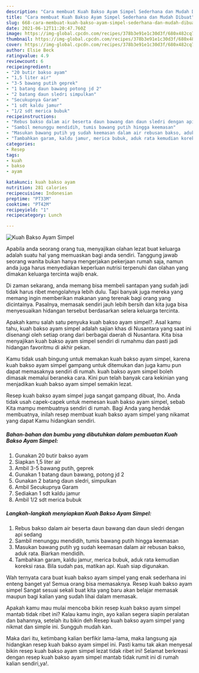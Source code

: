 ```yaml
---
description: "Cara membuat Kuah Bakso Ayam Simpel Sederhana dan Mudah Dibuat"
title: "Cara membuat Kuah Bakso Ayam Simpel Sederhana dan Mudah Dibuat"
slug: 668-cara-membuat-kuah-bakso-ayam-simpel-sederhana-dan-mudah-dibuat
date: 2021-06-12T11:20:47.760Z
image: https://img-global.cpcdn.com/recipes/378b3e91e1c30d3f/680x482cq70/kuah-bakso-ayam-simpel-foto-resep-utama.jpg
thumbnail: https://img-global.cpcdn.com/recipes/378b3e91e1c30d3f/680x482cq70/kuah-bakso-ayam-simpel-foto-resep-utama.jpg
cover: https://img-global.cpcdn.com/recipes/378b3e91e1c30d3f/680x482cq70/kuah-bakso-ayam-simpel-foto-resep-utama.jpg
author: Elsie Beck
ratingvalue: 4.9
reviewcount: 6
recipeingredient:
- "20 butir bakso ayam"
- "1,5 liter air"
- "3-5 bawang putih geprek"
- "1 batang daun bawang potong jd 2"
- "2 batang daun sledri simpulkan"
- "Secukupnya Garam"
- "1 sdt kaldu jamur"
- "1/2 sdt merica bubuk"
recipeinstructions:
- "Rebus bakso dalam air beserta daun bawang dan daun sledri dengan api sedang"
- "Sambil menunggu mendidih, tumis bawang putih hingga keemasan"
- "Masukan bawang putih yg sudah keemasan dalam air rebusan bakso, aduk rata. Biarkan mendidih."
- "Tambahkan garam, kaldu jamur, merica bubuk, aduk rata kemudian koreksi rasa. Bila sudah pas, matikan api. Kuah siap digunakan."
categories:
- Resep
tags:
- kuah
- bakso
- ayam

katakunci: kuah bakso ayam 
nutrition: 281 calories
recipecuisine: Indonesian
preptime: "PT33M"
cooktime: "PT42M"
recipeyield: "1"
recipecategory: Lunch

---
```



![Kuah Bakso Ayam Simpel](https://img-global.cpcdn.com/recipes/378b3e91e1c30d3f/680x482cq70/kuah-bakso-ayam-simpel-foto-resep-utama.jpg)

Apabila anda seorang orang tua, menyajikan olahan lezat buat keluarga adalah suatu hal yang memuaskan bagi anda sendiri. Tanggung jawab seorang  wanita bukan hanya mengerjakan pekerjaan rumah saja, namun anda juga harus menyediakan keperluan nutrisi terpenuhi dan olahan yang dimakan keluarga tercinta wajib enak.

Di zaman  sekarang, anda memang bisa membeli santapan yang sudah jadi tidak harus ribet mengolahnya lebih dulu. Tapi banyak juga mereka yang memang ingin memberikan makanan yang terenak bagi orang yang dicintainya. Pasalnya, memasak sendiri jauh lebih bersih dan kita juga bisa menyesuaikan hidangan tersebut berdasarkan selera keluarga tercinta. 



Apakah kamu salah satu penyuka kuah bakso ayam simpel?. Asal kamu tahu, kuah bakso ayam simpel adalah sajian khas di Nusantara yang saat ini disenangi oleh setiap orang dari berbagai daerah di Nusantara. Kita bisa menyajikan kuah bakso ayam simpel sendiri di rumahmu dan pasti jadi hidangan favoritmu di akhir pekan.

Kamu tidak usah bingung untuk memakan kuah bakso ayam simpel, karena kuah bakso ayam simpel gampang untuk ditemukan dan juga kamu pun dapat memasaknya sendiri di rumah. kuah bakso ayam simpel boleh dimasak memalui beraneka cara. Kini pun telah banyak cara kekinian yang menjadikan kuah bakso ayam simpel semakin lezat.

Resep kuah bakso ayam simpel juga sangat gampang dibuat, lho. Anda tidak usah capek-capek untuk memesan kuah bakso ayam simpel, sebab Kita mampu membuatnya sendiri di rumah. Bagi Anda yang hendak membuatnya, inilah resep membuat kuah bakso ayam simpel yang nikamat yang dapat Kamu hidangkan sendiri.

<!--inarticleads1-->

##### Bahan-bahan dan bumbu yang dibutuhkan dalam pembuatan Kuah Bakso Ayam Simpel:

1. Gunakan 20 butir bakso ayam
1. Siapkan 1,5 liter air
1. Ambil 3-5 bawang putih, geprek
1. Gunakan 1 batang daun bawang, potong jd 2
1. Gunakan 2 batang daun sledri, simpulkan
1. Ambil Secukupnya Garam
1. Sediakan 1 sdt kaldu jamur
1. Ambil 1/2 sdt merica bubuk




<!--inarticleads2-->

##### Langkah-langkah menyiapkan Kuah Bakso Ayam Simpel:

1. Rebus bakso dalam air beserta daun bawang dan daun sledri dengan api sedang
1. Sambil menunggu mendidih, tumis bawang putih hingga keemasan
1. Masukan bawang putih yg sudah keemasan dalam air rebusan bakso, aduk rata. Biarkan mendidih.
1. Tambahkan garam, kaldu jamur, merica bubuk, aduk rata kemudian koreksi rasa. Bila sudah pas, matikan api. Kuah siap digunakan.




Wah ternyata cara buat kuah bakso ayam simpel yang enak sederhana ini enteng banget ya! Semua orang bisa memasaknya. Resep kuah bakso ayam simpel Sangat sesuai sekali buat kita yang baru akan belajar memasak maupun bagi kalian yang sudah lihai dalam memasak.

Apakah kamu mau mulai mencoba bikin resep kuah bakso ayam simpel mantab tidak ribet ini? Kalau kamu ingin, ayo kalian segera siapin peralatan dan bahannya, setelah itu bikin deh Resep kuah bakso ayam simpel yang nikmat dan simple ini. Sungguh mudah kan. 

Maka dari itu, ketimbang kalian berfikir lama-lama, maka langsung aja hidangkan resep kuah bakso ayam simpel ini. Pasti kamu tak akan menyesal bikin resep kuah bakso ayam simpel lezat tidak ribet ini! Selamat berkreasi dengan resep kuah bakso ayam simpel mantab tidak rumit ini di rumah kalian sendiri,ya!.

